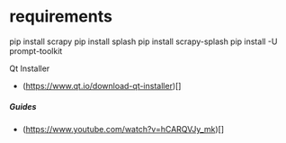 


# requirements
pip install scrapy
pip install splash
pip install scrapy-splash
pip install -U prompt-toolkit


Qt Installer
- (https://www.qt.io/download-qt-installer)[]

##### Guides
- (https://www.youtube.com/watch?v=hCARQVJy_mk)[]

